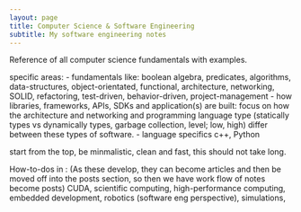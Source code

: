```yaml
---
layout: page
title: Computer Science & Software Engineering
subtitle: My software engineering notes
---
```



Reference of all computer science fundamentals with examples.

specific areas:
    - fundamentals like:
            boolean algebra, predicates, algorithms, data-structures, object-orientated, functional, architecture, networking, SOLID, refactoring,
            test-driven, behavior-driven, project-management
    - how libraries, frameworks, APIs, SDKs and application(s) are built:
        focus on how the architecture and networking and programming language type (statically types vs dynamically types, garbage collection, level; low, high) differ between these types of software.
    - language specifics
        c++, Python

start from the top, be minmalistic, clean and fast, this should not take long.

How-to-dos in : (As these develop, they can become articles and then be moved off into the posts section, so then we have work flow of notes become posts)
    CUDA, scientific computing, high-performance computing, embedded development, robotics (software eng perspective), simulations,


